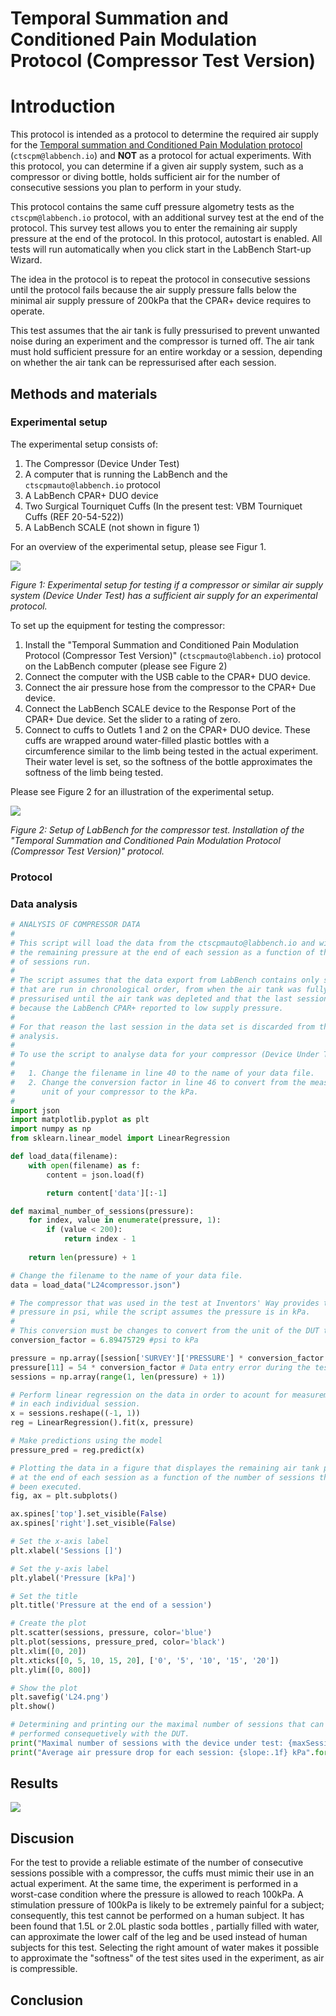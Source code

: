 # Temporal Summation and Conditioned Pain Modulation Protocol (Compressor Test Version)

# Introduction

This protocol is intended as a protocol to determine the required air supply for the [Temporal summation and Conditioned Pain Modulation protocol](https://github.com/LabBench-Society/Protocols/tree/main/repository/CTSCPM) (```ctscpm@labbench.io```) and **NOT** as a protocol for actual experiments. With this protocol, you can determine if a given air supply system, such as a compressor or diving bottle, holds sufficient air for the number of consecutive sessions you plan to perform in your study.

This protocol contains the same cuff pressure algometry tests as the ```ctscpm@labbench.io``` protocol, with an additional survey test at the end of the protocol. This survey test allows you to enter the remaining air supply pressure at the end of the protocol. In this protocol, autostart is enabled. All tests will run automatically when you click start in the LabBench Start-up Wizard. 

The idea in the protocol is to repeat the protocol in consecutive sessions until the protocol fails because the air supply pressure falls below the minimal air supply pressure of 200kPa that the CPAR+ device requires to operate. 

This test assumes that the air tank is fully pressurised to prevent unwanted noise during an experiment and the compressor is turned off. The air tank must hold sufficient pressure for an entire workday or a session, depending on whether the air tank can be repressurised after each session.

## Methods and materials

### Experimental setup

The experimental setup consists of:

1. The Compressor (Device Under Test)
2. A computer that is running the LabBench and the ```ctscpmauto@labbench.io``` protocol
3. A LabBench CPAR+ DUO device
4. Two Surgical Tourniquet Cuffs (In the present test: VBM Tourniquet Cuffs (REF 20-54-522))
5. A LabBench SCALE (not shown in figure 1)

For an overview of the experimental setup, please see Figur 1.

![](ExperimentalSetup.png)

*Figure 1: Experimental setup for testing if a compressor or similar air supply system (Device Under Test) has a sufficient air supply for an experimental protocol.*

To set up the equipment for testing the compressor:

1. Install the "Temporal Summation and Conditioned Pain Modulation Protocol (Compressor Test Version)" (```ctscpmauto@labbench.io```) protocol on the LabBench computer (please see Figure 2)
2. Connect the computer with the USB cable to the CPAR+ DUO device.
3. Connect the air pressure hose from the compressor to the CPAR+ Due device.
4. Connect the LabBench SCALE device to the Response Port of the CPAR+ Due device. Set the slider to a rating of zero.
5. Connect to cuffs to Outlets 1 and 2 on the CPAR+ DUO device. These cuffs are wrapped around water-filled plastic bottles with a circumference similar to the limb being tested in the actual experiment. Their water level is set, so the softness of the bottle approximates the softness of the limb being tested.

Please see Figure 2 for an illustration of the experimental setup.

![](ProtocolInstallation.png)

*Figure 2: Setup of LabBench for the compressor test. Installation of the "Temporal Summation and Conditioned Pain Modulation Protocol (Compressor Test Version)" protocol.*

### Protocol


### Data analysis

```python
# ANALYSIS OF COMPRESSOR DATA
#
# This script will load the data from the ctscpmauto@labbench.io and will plot
# the remaining pressure at the end of each session as a function of the number
# of sessions run.
#
# The script assumes that the data export from LabBench contains only sessions
# that are run in chronological order, from when the air tank was fully 
# pressurised until the air tank was depleted and that the last session failed
# because the LabBench CPAR+ reported to low supply pressure.
#
# For that reason the last session in the data set is discarded from the data 
# analysis.
#
# To use the script to analyse data for your compressor (Device Under Test (DUT):
#
#   1. Change the filename in line 40 to the name of your data file.
#   2. Change the conversion factor in line 46 to convert from the measurement 
#      unit of your compressor to the kPa.
# 
import json
import matplotlib.pyplot as plt
import numpy as np
from sklearn.linear_model import LinearRegression

def load_data(filename):
    with open(filename) as f:
        content = json.load(f)

        return content['data'][:-1]

def maximal_number_of_sessions(pressure):
    for index, value in enumerate(pressure, 1):
        if (value < 200):
            return index - 1
    
    return len(pressure) + 1

# Change the filename to the name of your data file.
data = load_data("L24compressor.json")

# The compressor that was used in the test at Inventors' Way provides the tank
# pressure in psi, while the script assumes the pressure is in kPa. 
#
# This conversion must be changes to convert from the unit of the DUT to kPa.
conversion_factor = 6.89475729 #psi to kPa

pressure = np.array([session['SURVEY']['PRESSURE'] * conversion_factor for session in data])
pressure[11] = 54 * conversion_factor # Data entry error during the test (these things happens unfortunately)
sessions = np.array(range(1, len(pressure) + 1))

# Perform linear regression on the data in order to acount for measurement errors
# in each individual session.
x = sessions.reshape((-1, 1))
reg = LinearRegression().fit(x, pressure)

# Make predictions using the model
pressure_pred = reg.predict(x)

# Plotting the data in a figure that displayes the remaining air tank pressure
# at the end of each session as a function of the number of sessions that has 
# been executed.
fig, ax = plt.subplots()

ax.spines['top'].set_visible(False)
ax.spines['right'].set_visible(False)

# Set the x-axis label
plt.xlabel('Sessions []')

# Set the y-axis label
plt.ylabel('Pressure [kPa]')

# Set the title
plt.title('Pressure at the end of a session')

# Create the plot
plt.scatter(sessions, pressure, color='blue')
plt.plot(sessions, pressure_pred, color='black')
plt.xlim([0, 20])
plt.xticks([0, 5, 10, 15, 20], ['0', '5', '10', '15', '20'])
plt.ylim([0, 800])

# Show the plot
plt.savefig('L24.png')
plt.show()

# Determining and printing our the maximal number of sessions that can be 
# performed consequetively with the DUT.
print("Maximal number of sessions with the device under test: {maxSessions} sessions".format(maxSessions = maximal_number_of_sessions(pressure_pred)))
print("Average air pressure drop for each session: {slope:.1f} kPa".format(slope = -reg.coef_[0]))
```


## Results


![](L24.png)


## Discusion

For the test to provide a reliable estimate of the number of consecutive sessions possible with a compressor, the cuffs must mimic their use in an actual experiment. At the same time, the experiment is performed in a worst-case condition where the pressure is allowed to reach 100kPa. A stimulation pressure of 100kPa is likely to be extremely painful for a subject; consequently, this test cannot be performed on a human subject. It has been found that 1.5L or 2.0L plastic soda bottles , partially filled with water, can approximate the lower calf of the leg and be used instead of human subjects for this test. Selecting the right amount of water makes it possible to approximate the "softness" of the test sites used in the experiment, as air is compressible.

## Conclusion
